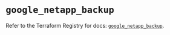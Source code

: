 # `google_netapp_backup`

Refer to the Terraform Registry for docs: [`google_netapp_backup`](https://registry.terraform.io/providers/hashicorp/google/6.33.0/docs/resources/netapp_backup).

